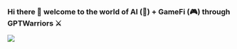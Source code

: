 ### Hi there 👋 welcome to the world of AI (🤖) + GameFi (🎮) through GPTWarriors ⚔️

![](https://github.com/gptwarriors/fantom-v2/blob/a5d91e1b3ac9050c2fbc6a862cc1c212d5c7e0ef/frontend/run.gif)

